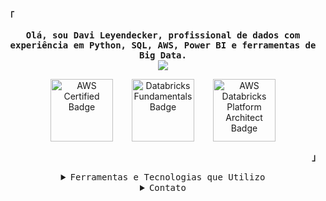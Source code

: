 <!-- Profile -->
<p align="left"><strong><samp>「</samp></strong></p>

<p align="center">
<samp>
<b>
Olá, sou Davi Leyendecker, profissional de dados com experiência em Python, SQL, AWS, Power BI e ferramentas de Big Data.
</b>
</samp>
<br>
<img src="https://readme-typing-svg.herokuapp.com?font=Iosevka&size=16&color=6A0DAD&center=true&width=410&height=45&lines=Entusiasta+de+Big+Data">
</p>

<!-- Badges organizados -->
<div style="display: flex; justify-content: center; gap: 30px; align-items: center;">

<!-- AWS Certified Badge -->
<div align="center">
<a href="https://www.credly.com/badges/cac3202a-1fc0-44e6-b637-622c75ab4a15" target="_blank">
<img src="https://images.credly.com/size/340x340/images/00634f82-b07f-4bbd-a6bb-53de397fc3a6/image.png" alt="AWS Certified Badge" width="100" height="100">
</a>
</div>

<!-- Databricks Badges lado a lado -->
<div style="display: flex; gap: 30px; align-items: center;">

<!-- Databricks Fundamentals Badge -->
<div align="center">
<a href="https://credentials.databricks.com/2c43de29-2b35-4a7e-99cb-a8bac16c51a7#acc.csAb7L12" target="_blank">
<img src="https://api.accredible.com/v1/frontend/credential_website_embed_image/badge/137786952" alt="Databricks Fundamentals Badge" width="100" height="100">
</a>
</div>

<!-- AWS Databricks Platform Architect Badge -->
<div align="center">
<a href="https://credentials.databricks.com/0404ebcc-9730-44d5-a1ac-9dd320310962#acc.FBiQvEC8" target="_blank">
<img src="https://api.accredible.com/v1/frontend/credential_website_embed_image/badge/137785572" alt="AWS Databricks Platform Architect Badge" width="100" height="100">
</a>
</div>

</div>
</div>

<p align="right"><strong><samp>」</samp></strong></p>

<details align="center">
<summary><samp>Ferramentas e Tecnologias que Utilizo</samp></summary>

<p align="center">
<!-- Badges para ferramentas -->
<img src="https://img.shields.io/badge/Python-3776AB?style=for-the-badge&logo=python&logoColor=white" alt="Python">
<img src="https://img.shields.io/badge/AWS-232F3E?style=for-the-badge&logo=amazonaws&logoColor=white" alt="AWS">
<img src="https://img.shields.io/badge/SQL-00758F?style=for-the-badge&logo=sql&logoColor=white" alt="SQL">
<img src="https://img.shields.io/badge/Power%20BI-2769B5?style=for-the-badge&logo=powerbi&logoColor=white" alt="Power BI">
<img src="https://img.shields.io/badge/Apache%20Spark-E25A1C?style=for-the-badge&logo=apache-spark&logoColor=white" alt="Apache Spark">
<img src="https://img.shields.io/badge/Databricks-FF6347?style=for-the-badge&logo=databricks&logoColor=white" alt="Databricks">
<img src="https://img.shields.io/badge/Docker-2496ED?style=for-the-badge&logo=docker&logoColor=white" alt="Docker">
<img src="https://img.shields.io/badge/Terraform-7B42A0?style=for-the-badge&logo=terraform&logoColor=white" alt="Terraform">
<img src="https://img.shields.io/badge/Apache%20Kafka-231F20?style=for-the-badge&logo=apache-kafka&logoColor=white" alt="Apache Kafka">
<img src="https://img.shields.io/badge/Apache%20Airflow-017C6D?style=for-the-badge&logo=apache-airflow&logoColor=white" alt="Apache Airflow">
</p>
</details>

<details align="center">
<summary><samp>Contato</samp></summary>
<p align="center">
<samp>
<a href="https://www.linkedin.com/in/davileyendecker/"><img src="https://img.shields.io/badge/LinkedIn-0077B5?style=for-the-badge&logo=linkedin&logoColor=white" alt="LinkedIn"></a>
<a href="https://wa.me/5521984232310"><img src="https://img.shields.io/badge/WhatsApp-25D366?style=for-the-badge&logo=whatsapp&logoColor=white" alt="WhatsApp"></a>
</samp>
</p>
</details>
